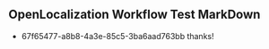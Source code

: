 ## OpenLocalization Workflow Test MarkDown
* 67f65477-a8b8-4a3e-85c5-3ba6aad763bb thanks!

<!--HONumber=Oct16_HO4-->


